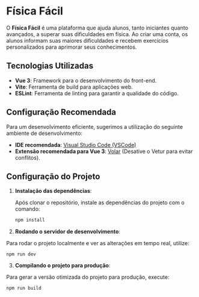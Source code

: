 # Física Fácil

O **Física Fácil** é uma plataforma que ajuda alunos, tanto iniciantes quanto avançados, a superar suas dificuldades em física. Ao criar uma conta, os alunos informam suas maiores dificuldades e recebem exercícios personalizados para aprimorar seus conhecimentos.

## Tecnologias Utilizadas

- **Vue 3**: Framework para o desenvolvimento do front-end.
- **Vite**: Ferramenta de build para aplicações web.
- **ESLint**: Ferramenta de linting para garantir a qualidade do código.

## Configuração Recomendada

Para um desenvolvimento eficiente, sugerimos a utilização do seguinte ambiente de desenvolvimento:

- **IDE recomendada**: [Visual Studio Code (VSCode)](https://code.visualstudio.com/)
- **Extensão recomendada para Vue 3**: [Volar](https://marketplace.visualstudio.com/items?itemName=Vue.volar) (Desative o Vetur para evitar conflitos).

## Configuração do Projeto

1. **Instalação das dependências**:

   Após clonar o repositório, instale as dependências do projeto com o comando:

   ```sh
   npm install

2. **Rodando o servidor de desenvolvimento**:

  Para rodar o projeto localmente e ver as alterações em tempo real, utilize:
  
    npm run dev

3. **Compilando o projeto para produção**:

  Para gerar a versão otimizada do projeto para produção, execute:

    npm run build
